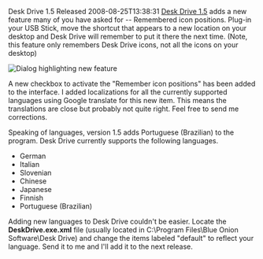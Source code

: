 Desk Drive 1.5 Released
2008-08-25T13:38:31
[Desk Drive 1.5](/deskdrive) adds a new feature many of you have asked for -- Remembered icon positions. Plug-in your USB Stick, move the shortcut that appears to a new location on your desktop and Desk Drive will remember to put it there the next time. (Note, this feature only remembers Desk Drive icons, not all the icons on your desktop)

![Dialog highlighting new feature](/content/images/blog/DeskDrive1.5Released_8794/ddremember.png)

A new checkbox to activate the "Remember icon positions" has been added to the interface. I added localizations for all the currently supported languages using Google translate for this new item. This means the translations are close but probably not quite right. Feel free to send me corrections.

Speaking of languages, version 1.5 adds Portuguese (Brazilian) to the program. Desk Drive currently supports the following languages.

  * German 
  * Italian 
  * Slovenian 
  * Chinese 
  * Japanese 
  * Finnish 
  * Portuguese (Brazilian) 

Adding new languages to Desk Drive couldn't be easier. Locate the **DeskDrive.exe.xml** file (usually located in C:\Program Files\Blue Onion Software\Desk Drive) and change the items labeled "default" to reflect your language. Send it to me and I'll add it to the next release.

